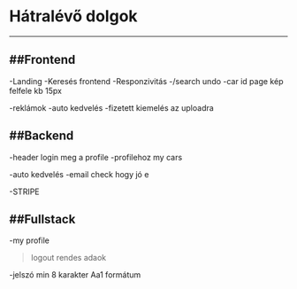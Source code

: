 # **Hátralévő dolgok**
---
##Frontend
---
-Landing
-Keresés frontend
-Responzivitás
-/search undo
-car id page kép felfele kb 15px

-reklámok
-auto kedvelés
-fizetett kiemelés az uploadra


##Backend
---

-header login meg a profile 
-profilehoz my cars

-auto kedvelés
-email check hogy jó e

-STRIPE



##Fullstack
---
-my profile
>logout
>rendes adaok

-jelszó min 8 karakter Aa1 formátum
